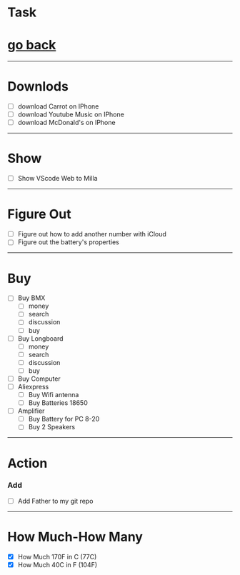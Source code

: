 # Task

# [go back](../README.md#tasks)

---
# Downlods
- [ ] download Carrot on IPhone
- [ ] download Youtube Music on IPhone
- [ ] download McDonald's on IPhone

---

# Show
- [ ] Show VScode Web to Milla 

--- 

# Figure Out
- [ ] Figure out how to add another number with iCloud
- [ ] Figure out the battery's properties

---

# Buy
- [ ] Buy BMX
  - [ ] money
  - [ ] search
  - [ ] discussion
  - [ ] buy
- [ ] Buy Longboard
  - [ ] money
  - [ ] search
  - [ ] discussion
  - [ ] buy
- [ ] Buy Computer
- [ ] Aliexpress
  - [ ] Buy Wifi antenna
  - [ ] Buy Batteries 18650
- [ ] Amplifier
  - [ ] Buy Battery for PC 8-20
  - [ ] Buy 2 Speakers

---
# Action

### Add
- [ ] Add Father to my git repo

---

# How Much-How Many
- [x] How Much 170F in C (77C)
- [x] How Much 40C in F (104F)